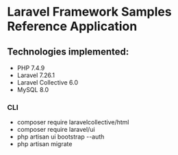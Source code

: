 # Laravel Framework Samples Reference Application

## Technologies implemented:

- PHP 7.4.9
- Laravel 7.26.1
- Laravel Collective 6.0
- MySQL 8.0

### CLI

- composer require laravelcollective/html
- composer require laravel/ui
- php artisan ui bootstrap --auth
- php artisan migrate
